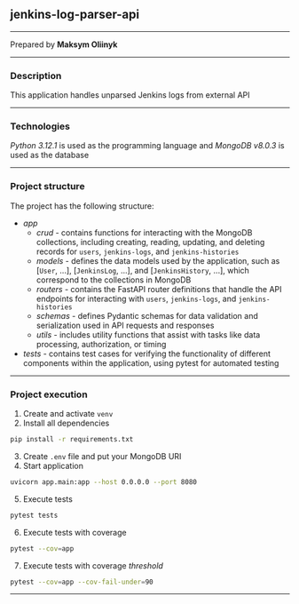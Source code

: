 ## jenkins-log-parser-api
- - -
Prepared by __Maksym Oliinyk__
- - -
### Description
This application handles unparsed Jenkins logs from external API
- - -
### Technologies
_Python 3.12.1_ is used as the programming language and _MongoDB v8.0.3_ is used as the database
- - -
### Project structure
The project has the following structure:
- _app_
    - _crud_ - contains functions for interacting with the MongoDB collections, including creating, reading, updating, and deleting records for `users`, `jenkins-logs`, and `jenkins-histories`
    - _models_ - defines the data models used by the application, such as [`User`, ...], [`JenkinsLog`, ...], and [`JenkinsHistory`, ...], which correspond to the collections in MongoDB
    - _routers_ - contains the FastAPI router definitions that handle the API endpoints for interacting with `users`, `jenkins-logs`, and `jenkins-histories`
    - _schemas_ - defines Pydantic schemas for data validation and serialization used in API requests and responses 
    - _utils_ - includes utility functions that assist with tasks like data processing, authorization, or timing
- _tests_ - contains test cases for verifying the functionality of different components within the application, using pytest for automated testing
- - -
### Project execution
1. Create and activate `venv`
2. Install all dependencies
```bash
pip install -r requirements.txt
```
3. Create `.env` file and put your MongoDB URI
4. Start application
```bash
uvicorn app.main:app --host 0.0.0.0 --port 8080
```
5. Execute tests
```bash
pytest tests
```
6. Execute tests with coverage
```bash
pytest --cov=app
```
7. Execute tests with coverage _threshold_
```bash
pytest --cov=app --cov-fail-under=90
```
- - -